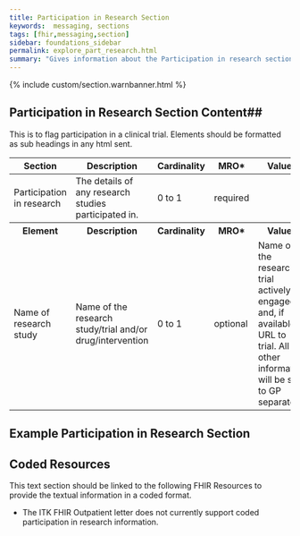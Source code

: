 ```yaml
---
title: Participation in Research Section
keywords:  messaging, sections
tags: [fhir,messaging,section]
sidebar: foundations_sidebar
permalink: explore_part_research.html
summary: "Gives information about the Participation in research section"
---
```


{% include custom/section.warnbanner.html %}

## Participation in Research Section Content##
This is to flag participation in a clinical trial. Elements should be formatted as sub headings in any html sent.

<table style="width:100%;max-width: 100%;">
	<thead>
		<tr>
			<th width="18%">Section</th>
			<th width="30%">Description</th>
			<th width="11%">Cardinality</th>
			<th width="11%">MRO*</th>
			<th width="30%">Values</th>
		</tr>
	</thead>
 <tbody>
  <tr>
   <td>Participation in research</td>
   <td>The details of any research studies participated in.</td>
   <td>0 to 1</td>
   <td>required</td>
   <td>&nbsp;</td>
  </tr>
		<tr>
			<th>Element</th>
			<th>Description</th>
			<th>Cardinality</th>
			<th>MRO*</th>
			<th>Values</th>
		</tr>
  <tr>
   <td>Name of research study</td>
   <td>Name of the research study/trial and/or drug/intervention</td>
   <td>0 to 1</td>
   <td>optional</td>
   <td>Name of the research trial actively engaged in and, if available, URL to trial. All other information will be sent to GP separately.</td>
  </tr>
 </tbody>
</table>

##  Example Participation in Research Section ##

<script src="https://gist.github.com/IOPS-DEV/9cd8f422a7c1e323ed42ac424a5830db.js"></script>

## Coded Resources ##

This text section should be linked to the following FHIR Resources to provide the textual information in a coded format.

- The ITK FHIR Outpatient letter does not currently support coded participation in research information.






